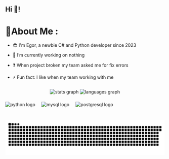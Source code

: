 <h2 align="left">Hi 👋!</h2>

# 💫About Me :
- 😎 I'm Egor, a newbie C# and Python developer since 2023

- 🔭 I’m currently working on nothing

- ❓ When project broken my team asked me for fix errors  


- ⚡ Fun fact: I like when my team working with me 

###

<div align="center">
  <img src="https://github-readme-stats.vercel.app/api?username=megorka&hide_title=false&hide_rank=false&show_icons=true&include_all_commits=true&count_private=true&disable_animations=false&theme=dracula&locale=en&hide_border=false" height="150" alt="stats graph"  />
  <img src="https://github-readme-stats.vercel.app/api/top-langs?username=megorka&locale=en&hide_title=false&layout=compact&card_width=320&langs_count=5&theme=dracula&hide_border=false" height="150" alt="languages graph"  />
</div>

###

<div align="left">
  <img src="https://cdn.jsdelivr.net/gh/devicons/devicon/icons/python/python-original.svg" height="30" alt="python logo"  />
  <img width="12" />
  <img src="https://cdn.jsdelivr.net/gh/devicons/devicon/icons/mysql/mysql-original.svg" height="30" alt="mysql logo"  />
  <img width="12" />
  <img src="https://cdn.jsdelivr.net/gh/devicons/devicon/icons/postgresql/postgresql-original.svg" height="30" alt="postgresql logo"  />
</div>

###

<br clear="both">

<img src="https://raw.githubusercontent.com/megorka/megorka/output/snake.svg" alt="Snake animation" />

###

